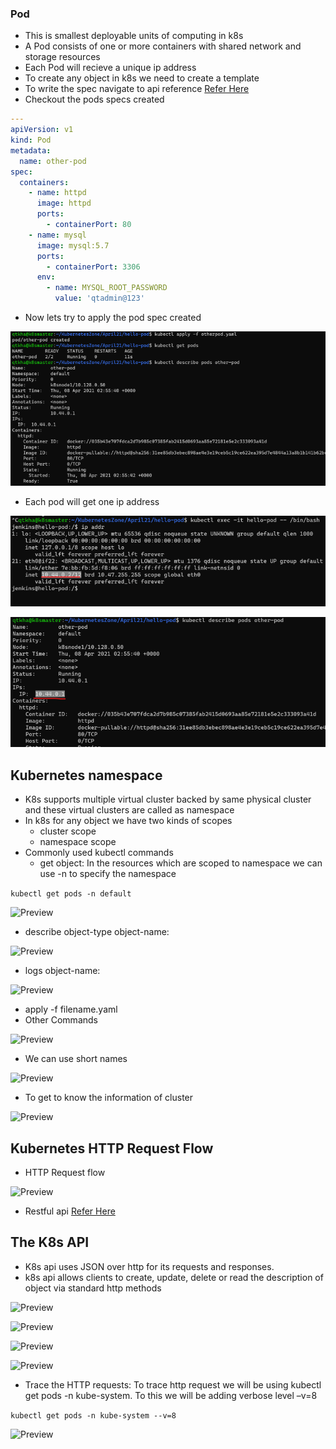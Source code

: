 ### Pod
* This is smallest deployable units of computing in k8s
* A Pod consists of one or more containers with shared network and storage resources
* Each Pod will recieve a unique ip address
* To create any object in k8s we need to create a template
* To write the spec navigate to api reference [Refer Here](https://kubernetes.io/docs/reference/generated/kubernetes-api/v1.19/)
* Checkout the pods specs created

```yaml
---
apiVersion: v1
kind: Pod
metadata:
  name: other-pod
spec: 
  containers:
    - name: httpd
      image: httpd
      ports:
        - containerPort: 80
    - name: mysql
      image: mysql:5.7
      ports:
        - containerPort: 3306
      env:
        - name: MYSQL_ROOT_PASSWORD
          value: 'qtadmin@123'
```
* Now lets try to apply the pod spec created

![Preview](./Images/k8s14.png)

* Each pod will get one ip address

![Preview](./Images/k8s15.png)

![Preview](./Images/k8s16.png)

## Kubernetes namespace
* K8s supports multiple virtual cluster backed by same physical cluster and these virtual clusters are called as namespace
* In k8s for any object we have two kinds of scopes
    * cluster scope
    * namespace scope
* Commonly used kubectl commands
    * get object: In the resources which are scoped to namespace we can use -n to specify the namespace

``` kubectl get pods -n default ```

![Preview](./Images/k8s17.png)

   * describe object-type object-name:

   ![Preview](./Images/k8s18.png)

   * logs object-name:

   ![Preview](./Images/k8s19.png)

   * apply -f filename.yaml
   * Other Commands

   ![Preview](./Images/k8s20.png)

   * We can use short names

   ![Preview](./Images/k8s21.png)

   * To get to know the information of cluster

   ![Preview](./Images/k8s22.png)

## Kubernetes HTTP Request Flow
* HTTP Request flow

![Preview](./Images/k8s23.png)

* Restful api [Refer Here](https://restfulapi.net/)

## The K8s API
* K8s api uses JSON over http for its requests and responses.
* k8s api allows clients to create, update, delete or read the description of object via standard http methods

![Preview](./Images/k8s24.png)


![Preview](./Images/k8s25.png)


![Preview](./Images/k8s26.png)


![Preview](./Images/k8s27.png)


* Trace the HTTP requests: To trace http request we will be using kubectl get pods -n kube-system. To this we will be adding verbose level –v=8

``` kubectl get pods -n kube-system --v=8 ```


![Preview](./Images/k8s28.png)
